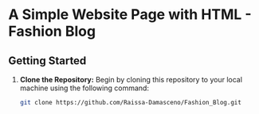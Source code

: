 # A Simple Website Page with HTML - Fashion Blog

## Getting Started

1. **Clone the Repository:** Begin by cloning this repository to your local machine using the following command:

   ```bash
   git clone https://github.com/Raissa-Damasceno/Fashion_Blog.git
